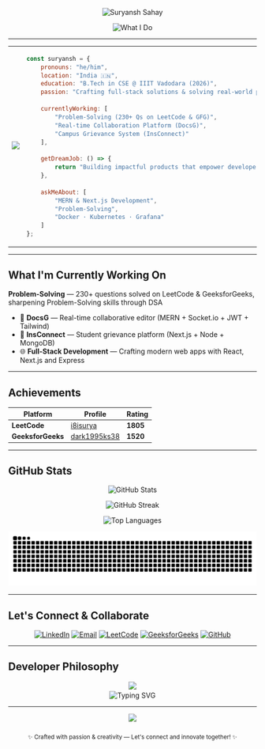 <div align="center">

  <!-- Capsule-Render Animated Banner -->
  <img
    src="https://capsule-render.vercel.app/api?type=waving&color=gradient&height=120&section=header&text=Suryansh+Sahay&fontSize=50"
    alt="Suryansh Sahay"
  />

  <!-- Typing SVG Showing Your Projects, Problem-Solving, and Academic Info -->
  <img
    src="https://readme-typing-svg.herokuapp.com?font=JetBrains+Mono&size=22&duration=3000&pause=1000&color=00FF41&center=true&vCenter=true&width=800&height=130&multiline=true&lines=%3E+Building+DocsG+%7C+InsConnect+%7C+NextShop...;%3E+B.Tech+CSE+IIIT+Vadodara+2026...;%3E+Problem-Solving+Activated...;%3E+Crafting+dev+tools+that+spark+joy+%F0%9F%9A%80"
    alt="What I Do"
  />

</div>

---

<table>
<tr>
<td width="30%">
  
<img src="https://user-images.githubusercontent.com/74038190/229223263-cf2e4b07-2615-4f87-9c38-e37600f8381a.gif" width="400">

</td>

<td width="30%">

```javascript
const suryansh = {
    pronouns: "he/him",
    location: "India 🇮🇳",
    education: "B.Tech in CSE @ IIIT Vadodara (2026)",
    passion: "Crafting full-stack solutions & solving real-world problems",
    
    currentlyWorking: [
        "Problem-Solving (230+ Qs on LeetCode & GFG)",
        "Real-time Collaboration Platform (DocsG)",
        "Campus Grievance System (InsConnect)"
    ],

    getDreamJob: () => {
        return "Building impactful products that empower developers 🚀";
    },
    
    askMeAbout: [
        "MERN & Next.js Development",
        "Problem-Solving",
        "Docker · Kubernetes · Grafana"
    ]
};

```
</td>

</tr>
</table>

---

## What I'm Currently Working On

**Problem-Solving** — 230+ questions solved on LeetCode & GeeksforGeeks, sharpening Problem-Solving skills through DSA
- 📑 **DocsG** — Real-time collaborative editor (MERN + Socket.io + JWT + Tailwind)  
- 🏫 **InsConnect** — Student grievance platform (Next.js + Node + MongoDB) 
- 🌐 **Full-Stack Development** — Crafting modern web apps with React, Next.js and Express
  
---

## Achievements

<div align="center">

| Platform | Profile | Rating |
|----------|---------|--------|
| **LeetCode** | [i8isurya](https://leetcode.com/u/i8isurya/) | **1805** |
| **GeeksforGeeks** | [dark1995ks38](https://www.geeksforgeeks.org/user/dark1995ks38/) | **1520** |

</div>

---

## GitHub Stats

<div align="center">
  
  <!-- GitHub Stats Card -->
  <img 
    src="https://github-readme-stats.vercel.app/api?username=suryansh-sahay&show_icons=true&theme=tokyonight&hide_border=true" 
    alt="GitHub Stats" 
  />
  
  <!-- GitHub Streaks -->
![GitHub Streak](https://github-readme-streak-stats.herokuapp.com?user=suryansh-sahay&theme=tokyonight&hide_border=true)



  <!-- Top Languages -->
  <img 
    src="https://github-readme-stats.vercel.app/api/top-langs/?username=suryansh-sahay&layout=compact&theme=tokyonight&hide_border=true" 
    alt="Top Languages" 
  />

</div>

<picture>
  <source media="(prefers-color-scheme: dark)" srcset="https://raw.githubusercontent.com/suryansh-sahay/suryansh-sahay/output/github-contribution-grid-snake-dark.svg?timestamp=123" />
  <source media="(prefers-color-scheme: light)" srcset="https://raw.githubusercontent.com/suryansh-sahay/suryansh-sahay/output/github-contribution-grid-snake.svg?timestamp=123" />
  <img alt="github contribution grid snake animation" src="https://raw.githubusercontent.com/suryansh-sahay/suryansh-sahay/output/github-contribution-grid-snake.svg?timestamp=123" />
</picture>


---

## Let's Connect & Collaborate

<div align="center">

[![LinkedIn](https://img.shields.io/badge/LinkedIn-0A66C2?style=for-the-badge&logo=linkedin&logoColor=white)](https://www.linkedin.com/in/suryansh-sahay-2a426a27a/)
[![Email](https://img.shields.io/badge/Email-EA4335?style=for-the-badge&logo=gmail&logoColor=white)](mailto:suryanshsahay664@gmail.com)
[![LeetCode](https://img.shields.io/badge/LeetCode-FFA116?style=for-the-badge&logo=leetcode&logoColor=white)](https://leetcode.com/u/i8isurya/)
[![GeeksforGeeks](https://img.shields.io/badge/GeeksforGeeks-2F8D46?style=for-the-badge&logo=geeksforgeeks&logoColor=white)](https://www.geeksforgeeks.org/user/dark1995ks38/)
[![GitHub](https://img.shields.io/badge/GitHub-100000?style=for-the-badge&logo=github&logoColor=white)](https://github.com/suryansh-sahay)

</div>

---

## Developer Philosophy

<div align="center">
  <img src="https://quotes-github-readme.vercel.app/api?type=horizontal&theme=tokyonight&quote=First%2C%20solve%20the%20problem.%20Then%2C%20write%20the%20code.&author=John%20Johnson" />
</div>


<div align="center">
  <img src="https://readme-typing-svg.herokuapp.com?font=Fira+Code&pause=1000&color=00FF41&center=true&vCenter=true&width=800&lines=Code.+Create.+Innovate.;Debugging+is+where+magic+happens.;Problem+solving+fuels+my+journey.;Building+tools+that+empower+developers." alt="Typing SVG" />
</div>

---
<p align="center">
  <img src="https://capsule-render.vercel.app/api?type=waving&color=gradient&customColorList=2,12,18,24&height=120&section=footer&text=%20Thanks%20for%20visiting!&fontSize=24&fontColor=fff&fontAlignY=65&desc=%20Drop%20a%20⭐%20if%20you%20like%20my%20profile!&descSize=16&descAlignY=85" />
</p>


<!-- Footer Text -->
<p align="center">
  <sub>✨ Crafted with passion & creativity — Let's connect and innovate together! ✨</sub>
</p>

</div>

<!-- 
    You're thorough enough to read the source code!
    That's the kind of attention to detail I bring to every project.
    - Suryansh 💫
-->
